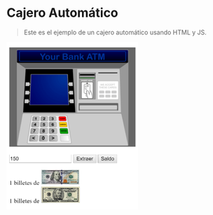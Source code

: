# Cajero Automático
>Este es el ejemplo de un cajero automático usando HTML y JS.

<img alt="Cash machine" src="cash-machine.png" width="300"/>
